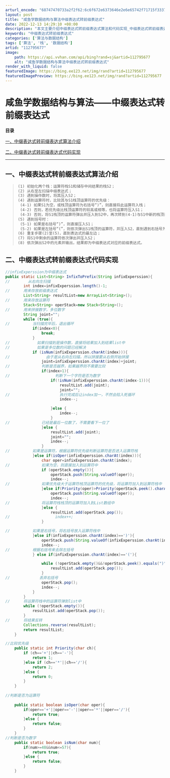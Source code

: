 ```yaml
---
arturl_encode: "68747470733a2f2f62:6c6f672e6373646e2e6e65742f71715f33373332343337362f:61727469636c652f64657461696c732f313132373935363737"
layout: post
title: "咸鱼学数据结构与算法中缀表达式转前缀表达式"
date: 2022-12-13 14:29:10 +08:00
description: "本文主要介绍中缀表达式转前缀表达式算法和代码实现_中缀表达式转前缀表达式"
keywords: "中缀表达式转前缀表达式"
categories: ['算法与数据结构']
tags: ['算法', '栈', '数据结构']
artid: "112795677"
image:
    path: https://api.vvhan.com/api/bing?rand=sj&artid=112795677
    alt: "咸鱼学数据结构与算法中缀表达式转前缀表达式"
render_with_liquid: false
featuredImage: https://bing.ee123.net/img/rand?artid=112795677
featuredImagePreview: https://bing.ee123.net/img/rand?artid=112795677
---
```


# 咸鱼学数据结构与算法——中缀表达式转前缀表达式

**目录**

[一、中缀表达式转前缀表达式算法介绍](#%E4%B8%80%E3%80%81%E4%B8%AD%E7%BC%80%E8%A1%A8%E8%BE%BE%E5%BC%8F%E8%BD%AC%E5%89%8D%E7%BC%80%E8%A1%A8%E8%BE%BE%E5%BC%8F%E7%AE%97%E6%B3%95%E4%BB%8B%E7%BB%8D)

[二、中缀表达式转前缀表达式代码实现](#%E4%BA%8C%E3%80%81%E4%B8%AD%E7%BC%80%E8%A1%A8%E8%BE%BE%E5%BC%8F%E8%BD%AC%E5%89%8D%E7%BC%80%E8%A1%A8%E8%BE%BE%E5%BC%8F%E4%BB%A3%E7%A0%81%E5%AE%9E%E7%8E%B0)

---

## 一、中缀表达式转前缀表达式算法介绍

> ```html
> (1) 初始化两个栈：运算符栈S1和储存中间结果的栈S2；
> (2) 从右至左扫描中缀表达式；
> (3) 遇到操作数时，将其压入S2；
> (4) 遇到运算符时，比较其与S1栈顶运算符的优先级：
>  (4-1) 如果S1为空，或栈顶运算符为右括号“)”，则直接将此运算符入栈；
>  (4-2) 否则，若优先级比栈顶运算符的较高或相等，也将运算符压入S1；
>  (4-3) 否则，将S1栈顶的运算符弹出并压入到S2中，再次转到(4-1)与S1中新的栈顶运算符相比较；
> (5) 遇到括号时：
>  (5-1) 如果是右括号“)”，则直接压入S1；
>  (5-2) 如果是左括号“(”，则依次弹出S1栈顶的运算符，并压入S2，直到遇到右括号为止，此时将这一对括号丢弃；
> (6) 重复步骤(2)至(5)，直到表达式的最左边；
> (7) 将S1中剩余的运算符依次弹出并压入S2；
> (8) 依次弹出S2中的元素并输出，结果即为中缀表达式对应的前缀表达式。
> ```

## 二、中缀表达式转前缀表达式代码实现

```java
//infixExperssion为中缀表达式
public static List<String> InfixToPrefix(String infixExperssion){
//        从右向左扫描
        int index=infixExperssion.length()-1;
//      用来存放前缀表达式
        List<String> resultList=new ArrayList<String>();
//      用来存放运算符
        Stack<String> operStack=new Stack<String>();
//      用来拼接数字，多位数字
        String joint="";
        while (true){
//          当扫描完毕后，退出循环
            if(index<0){
                break;
            }
//            如果扫描到是操作数，直接将结果加入到结果list中
//            如果是多位数的问题已经解决
            if (isNum(infixExperssion.charAt(index))){
//                由于是从右向左扫描，所以拼接要从右侧开始拼接
                joint=infixExperssion.charAt(index)+joint;
//              判断是否越界，如果越界则不需要比较
                if(index>1){
//                    判断下一个字符是否为数字
                    if(!isNum(infixExperssion.charAt(index-1))){
                        resultList.add(joint);
                        joint="";
//                      执行完成后让index加一，不然会陷入死循环
                        index--;

                    }else {
                        index--;
                    }
//              已经是最后一位数了，不需要看下一位了
                }else {
                    resultList.add(joint);
                    joint="";
                    index--;
                }
//          如果是运算符，根据运算符优先级判断运算符是否进入运算符栈
            }else if(isOper(infixExperssion.charAt(index))){
                char oper=infixExperssion.charAt(index);
//              如果为空，则直接加入到运算符中
                if (operStack.empty()){
                    operStack.push(String.valueOf(oper));
                    index--;
//              如果优先级大于运算符栈顶运算符的优先级，将运算符加入到运算符栈中
                }else if(Priority(oper)>Priority(operStack.peek().charAt(0))){
                    operStack.push(String.valueOf(oper));
                    index--;
//              将运算符栈栈顶的运算符加入到List数组中
                }else {
                    resultList.add(operStack.pop());
//                    index++;
                }

//          如果是右括号，将右括号放入运算符栈中
            }else if(infixExperssion.charAt(index)==')'){
                operStack.push(String.valueOf(infixExperssion.charAt(index)));
                index--;
//          根据右括号来去除左括号
            } else if(infixExperssion.charAt(index)=='('){

                while (!operStack.empty()&&!operStack.peek().equals(")")){
                    resultList.add(operStack.pop());
                }
//             丢弃右括号
                operStack.pop();
                index--;
            }
        }
//      将运算符栈中的运算符弹到list中
        while (!operStack.empty()){
            resultList.add(operStack.pop());
        }
//      将结果反转
        Collections.reverse(resultList);
        return resultList;
    }

//比较优先级
    public static int Priority(char ch){
        if (ch=='+'||ch=='-'){
            return 1;
        }else if (ch=='*'||ch=='/'){
            return 2;
        }else {
            return 0;
        }
    }
 
//判断是否为运算符
  
    public static boolean isOper(char oper){
        if(oper=='+'||oper=='-'||oper=='*'||oper=='/'){
            return true;
        }else {
            return false;
        }
    }
//判断是否为数字
    public static boolean isNum(char num){
        if(num>=48&&num<=57){
            return true;
        }else {
            return false;
        }
    }

```